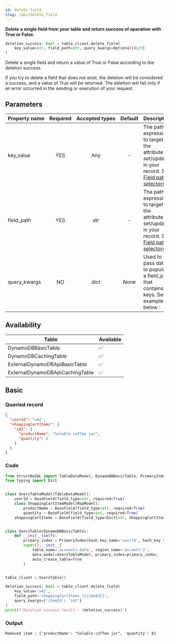 ```yaml
---
id: delete_field
slug: /api/delete_field
---
```


**Delete a single field from your table and return success of operation with True or False.**

```python
deletion_success: bool = table_client.delete_field(
    key_value=str, field_path=str, query_kwargs=Optional[dict]
)
```

Delete a single field and return a value of True or False according to the deletion success.

If you try to delete a field that does not exist, the deletion will be considered a success, and a value of True will be
returned. The deletion will fail only if an error occurred in the sending or execution of your request.

## Parameters

| Property&nbsp;name | Required | Accepted&nbsp;types | Default | Description |
| ------------------ | :------: | :-----------------: | :-----: | :---------- |
| key_value | YES | Any | - | The path expression to target the attribute to set/update in your record. See [Field path selectors](../basics/field_path_selectors.md)
| field_path | YES | str | - | The path expression to target the attribute to set/update in your record. See [Field path selectors](../basics/field_path_selectors.md)
| query_kwargs | NO | dict | None | Used to pass data to populate a field_path that contains keys. See example below :

## Availability

| Table | Available |
| ----- | :-------- |
| DynamoDBBasicTable | ✅
| DynamoDBCachingTable | ✅
| ExternalDynamoDBApiBasicTable | ✅
| ExternalDynamoDBApiCachingTable | ✅

## Basic


### Queried record
```json
{
  "userId": "x42",
  "shoppingCartItems": {
    "i42": {
      "productName": "Soluble coffee jar",
      "quantity": 8
    }
  }
}
```

### Code
```python
from StructNoSQL import TableDataModel, DynamoDBBasicTable, PrimaryIndex, BaseField, MapModel
from typing import Dict


class UsersTableModel(TableDataModel):
    userId = BaseField(field_type=str, required=True)
    class ShoppingCartItemModel(MapModel):
        productName = BaseField(field_type=str, required=True)
        quantity = BaseField(field_type=int, required=True)
    shoppingCartItems = BaseField(field_type=Dict[str, ShoppingCartItemModel], key_name='itemId', required=False)


class UsersTable(DynamoDBBasicTable):
    def __init__(self):
        primary_index = PrimaryIndex(hash_key_name='userId', hash_key_variable_python_type=str)
        super().__init__(
            table_name='accounts-data', region_name='eu-west-2',
            data_model=UsersTableModel, primary_index=primary_index,
            auto_create_table=True
        )


table_client = UsersTable()

deletion_success: bool = table_client.delete_field(
    key_value='x42',
    field_path='shoppingCartItems.{{itemId}}',
    query_kwargs={'itemId': 'i42'}
)
print(f"Deletion success result : {deletion_success}")

```

### Output
```
Removed item : {'productName': "Soluble coffee jar", 'quantity': 8}
```
        
 